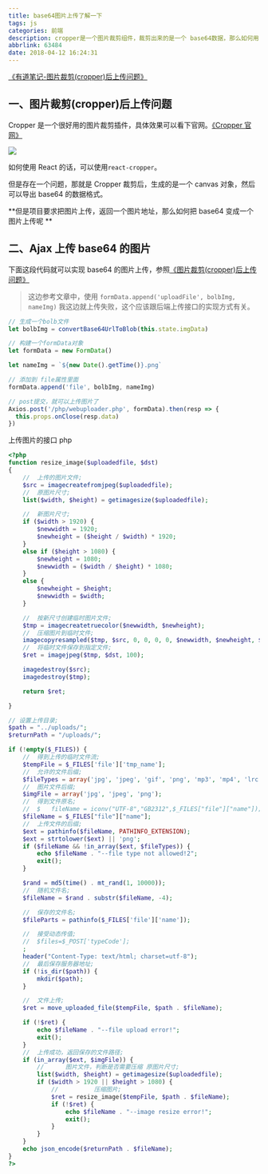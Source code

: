```yaml
---
title: base64图片上传了解一下
tags: js
categories: 前端
description: cropper是一个图片裁剪组件，裁剪出来的是一个 base64数据，那么如何用 Ajax 把这个图片上传上去呢？
abbrlink: 63484
date: 2018-04-12 16:24:31
---
```


[《有道笔记-图片裁剪(cropper)后上传问题》](http://note.youdao.com/noteshare?id=11702ca3a55611eb4658ae26087d97a3)

## 一、图片裁剪(cropper)后上传问题

Cropper 是一个很好用的图片裁剪插件，具体效果可以看下官网。[《Cropper 官网》](http://fengyuanchen.github.io/cropper/)

![](https://ws3.sinaimg.cn/large/006tNc79gy1fq9yj3669hj30um0wotaa.jpg)

如何使用 React 的话，可以使用`react-cropper`。

但是存在一个问题，那就是 Cropper 裁剪后，生成的是一个 canvas 对象，然后可以导出 base64 的数据格式。

**但是项目要求把图片上传，返回一个图片地址，那么如何把 base64 变成一个图片上传呢 **

## 二、Ajax 上传 base64 的图片

下面这段代码就可以实现 base64 的图片上传，参照[《图片裁剪(cropper)后上传问题》](https://www.cnblogs.com/bbbiu/p/6760505.html)

> 这边参考文章中，使用 `formData.append('uploadFile', bolbImg, nameImg)` 我这边就上传失败，这个应该跟后端上传接口的实现方式有关。

```javascript
// 生成一个bolb文件
let bolbImg = convertBase64UrlToBlob(this.state.imgData)

// 构建一个formData对象
let formData = new FormData()

let nameImg = `${new Date().getTime()}.png`

// 添加到 file属性里面
formData.append('file', bolbImg, nameImg)

// post提交，就可以上传图片了
Axios.post('/php/webuploader.php', formData).then(resp => {
  this.props.onClose(resp.data)
})
```

上传图片的接口 php

```php
<?php
function resize_image($uploadedfile, $dst)
{
	// 	上传的图片文件;
	$src = imagecreatefromjpeg($uploadedfile);
	// 	原图片尺寸;
	list($width, $height) = getimagesize($uploadedfile);

	// 	新图片尺寸;
	if ($width > 1920) {
		$newwidth = 1920;
		$newheight = ($height / $width) * 1920;
	}
	else if ($height > 1080) {
		$newheight = 1080;
		$newwidth = ($width / $height) * 1080;
	}
	else {
		$newheight = $height;
		$newwidth = $width;
	}

	// 	按新尺寸创建临时图片文件;
	$tmp = imagecreatetruecolor($newwidth, $newheight);
	// 	压缩图片到临时文件;
	imagecopyresampled($tmp, $src, 0, 0, 0, 0, $newwidth, $newheight, $width, $height);
	// 	将临时文件保存到指定文件;
	$ret = imagejpeg($tmp, $dst, 100);

	imagedestroy($src);
	imagedestroy($tmp);

	return $ret;

}

// 设置上传目录;
$path = "../uploads/";
$returnPath = "/uploads/";

if (!empty($_FILES)) {
	// 	得到上传的临时文件流;
	$tempFile = $_FILES['file']['tmp_name'];
	// 	允许的文件后缀;
	$fileTypes = array('jpg', 'jpeg', 'gif', 'png', 'mp3', 'mp4', 'lrc', 'obj');
	// 	图片文件后缀;
	$imgFile = array('jpg', 'jpeg', 'png');
	// 	得到文件原名;
	// 	$	fileName = iconv("UTF-8","GB2312",$_FILES["file"]["name"]);
	$fileName = $_FILES["file"]["name"];
	// 	上传文件的后缀;
	$ext = pathinfo($fileName, PATHINFO_EXTENSION);
	$ext = strtolower($ext) || 'png';
	if ($fileName && !in_array($ext, $fileTypes)) {
		echo $fileName . "--file type not allowed!2";
		exit();
	}

	$rand = md5(time() . mt_rand(1, 10000));
	// 	随机文件名;
	$fileName = $rand . substr($fileName, -4);

	// 	保存的文件名;
	$fileParts = pathinfo($_FILES['file']['name']);

	// 	接受动态传值;
	// 	$files=$_POST['typeCode'];
	;
	header("Content-Type: text/html; charset=utf-8");
	// 	最后保存服务器地址;
	if (!is_dir($path)) {
		mkdir($path);
	}

	// 	文件上传;
	$ret = move_uploaded_file($tempFile, $path . $fileName);

	if (!$ret) {
		echo $fileName . "--file upload error!";
		exit();
	}
	// 	上传成功，返回保存的文件路径;
	if (in_array($ext, $imgFile)) {
		// 		图片文件，判断是否需要压缩 原图片尺寸;
		list($width, $height) = getimagesize($uploadedfile);
		if ($width > 1920 || $height > 1080) {
			// 			压缩图片;
			$ret = resize_image($tempFile, $path . $fileName);
			if (!$ret) {
				echo $fileName . "--image resize error!";
				exit();
			}
		}
	}
	echo json_encode($returnPath . $fileName);
}
?>
```
